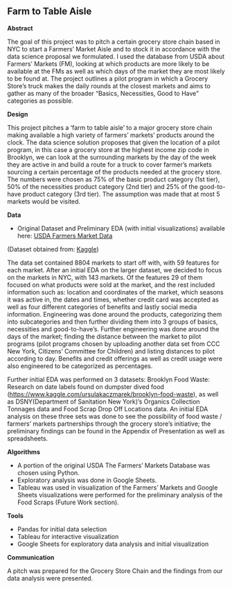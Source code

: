 ## Farm to Table Aisle ##

**Abstract**

The goal of this project was to pitch a certain grocery store chain based in NYC to start a 
Farmers’ Market Aisle and to stock it in accordance with the data science proposal we formulated. 
I used the database from USDA about Farmers’ Markets (FM), looking at which products are more likely to be available 
at the FMs as well as which days of the market they are most likely to be found at. 
The project outlines a pilot program in which a Grocery Store’s truck makes the daily rounds at the closest markets 
and aims to gather as many of the broader “Basics, Necessities, Good to Have” categories as possible. 

**Design**

This project pitches a ‘farm to table aisle’ to a major grocery store chain making available 
a high variety of farmers’ markets’ products around the clock. The data science solution proposes 
that given the location of a pilot program, in this case a grocery store at the highest income zip code in Brooklyn, 
we can look at the surrounding markets by the day of the week they are active in and build a route 
for a truck to cover farmer’s markets sourcing a certain percentage of the products needed at the grocery store. 
The numbers were chosen as 75% of the basic product category (1st tier), 50% of the necessities product category (2nd tier) 
and 25% of the good-to-have product category (3rd tier). The assumption was made that at most 5 markets would be visited. 

**Data**

- Original Dataset and Preliminary EDA (with initial visualizations) available here: 
[USDA Farmers Market Data](https://docs.google.com/spreadsheets/d/1rVTCxVADSRfiZGJwZ2GEJfxN4AseuxPIXi-up3wFEcg/edit#gid=537680647)

(Dataset obtained from: [Kaggle](https://www.kaggle.com/madeleineferguson/farmers-markets-in-the-united-states))

The data set contained 8804 markets to start off with, with 59 features for each market. 
After an initial EDA on the larger dataset, we decided to focus on the markets in NYC, with 143 markets. 
Of the features 29 of them focused on what products were sold at the market, and the rest included information such as: 
location and coordinates of the market, which seasons it was active in, the dates and times, whether credit card was accepted 
as well as four different categories of benefits and lastly social media information. Engineering was done around the products, 
categorizing them into subcategories and then further dividing them into 3 groups of basics, necessities and good-to-have’s. 
Further engineering was done around the days of the market; finding the distance between the market to pilot programs 
(pilot programs chosen by uploading another data set from CCC New York, Citizens’ Committee for Children) and listing distances 
to pilot according to day. Benefits and credit offerings as well as credit usage were also engineered to be categorized as percentages. 

Further initial EDA was performed on 3 datasets: Brooklyn Food Waste: Research on date labels found on dumpster dived food 
(https://www.kaggle.com/ursulakaczmarek/brooklyn-food-waste), as well as DSNY(Department of Sanitation New York)’s Organics Collection Tonnages data 
and Food Scrap Drop Off Locations data. An initial EDA analysis on these three sets was done to see the possibility of 
food waste / farmers’ markets partnerships through the grocery store’s initiative; the preliminary findings can be found 
in the Appendix of Presentation as well as spreadsheets.

**Algorithms**

- A portion of the original USDA The Farmers’ Markets Database was chosen using Python. 
- Exploratory analysis was done in Google Sheets. 
- Tableau was used  in visualization of the Farmers’ Markets and Google Sheets visualizations were performed for the preliminary analysis of the Food Scraps (Future Work section). 

**Tools**

- Pandas for initial data selection 
- Tableau for interactive visualization 
- Google Sheets for exploratory data analysis and initial visualization 

**Communication**

A pitch was prepared for the Grocery Store Chain and the findings from our data analysis were presented. 
